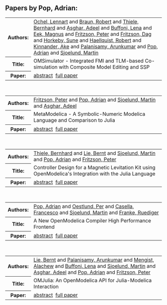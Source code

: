 <h2>Papers by Pop, Adrian:</h2>
<!-- Begin papers -->
<table>
<tr><th>Authors:</th><td>
<a href="../authors/author_179.html">Ochel, Lennart</a> and 
<a href="../authors/author_028.html">Braun, Robert</a> and 
<a href="../authors/author_237.html">Thiele, Bernhard</a> and 
<a href="../authors/author_008.html">Asghar, Adeel</a> and 
<a href="../authors/author_034.html">Buffoni, Lena</a> and 
<a href="../authors/author_054.html">Eek, Magnus</a> and 
<a href="../authors/author_069.html">Fritzson, Peter</a> and 
<a href="../authors/author_068.html">Fritzson, Dag</a> and 
<a href="../authors/author_105.html">Horkeby, Sune</a> and 
<a href="../authors/author_088.html">Haellquist, Robert</a> and 
<a href="../authors/author_126.html">Kinnander, Ake</a> and 
<a href="../authors/author_185.html">Palanisamy, Arunkumar</a> and 
<a href="../authors/author_191.html">Pop, Adrian</a> and 
<a href="../authors/author_226.html">Sjoelund, Martin</a>
</td></tr>
<tr><th>Title:  </th><td>OMSimulator - Integrated FMI and TLM-based Co-simulation with Composite Model Editing and SSP</td></tr>
<tr><th>Paper:  </th><td><a href="../abstracts/Modelica2019abstract1C1.pdf">abstract</a>&nbsp;&nbsp;<a href="../papers/Modelica2019paper1C1.pdf">full paper</a></td></tr>
</table>
<br>
<table>
<tr><th>Authors:</th><td>
<a href="../authors/author_069.html">Fritzson, Peter</a> and 
<a href="../authors/author_191.html">Pop, Adrian</a> and 
<a href="../authors/author_226.html">Sjoelund, Martin</a> and 
<a href="../authors/author_008.html">Asghar, Adeel</a>
</td></tr>
<tr><th>Title:  </th><td>MetaModelica - A Symbolic-Numeric Modelica Language and Comparison to Julia</td></tr>
<tr><th>Paper:  </th><td><a href="../abstracts/Modelica2019abstract3B2.pdf">abstract</a>&nbsp;&nbsp;<a href="../papers/Modelica2019paper3B2.pdf">full paper</a></td></tr>
</table>
<br>
<table>
<tr><th>Authors:</th><td>
<a href="../authors/author_237.html">Thiele, Bernhard</a> and 
<a href="../authors/author_151.html">Lie, Bernt</a> and 
<a href="../authors/author_226.html">Sjoelund, Martin</a> and 
<a href="../authors/author_191.html">Pop, Adrian</a> and 
<a href="../authors/author_069.html">Fritzson, Peter</a>
</td></tr>
<tr><th>Title:  </th><td>Controller Design for a Magnetic Levitation Kit using OpenModelica's Integration with the Julia Language</td></tr>
<tr><th>Paper:  </th><td><a href="../abstracts/Modelica2019abstract3B3.pdf">abstract</a>&nbsp;&nbsp;<a href="../papers/Modelica2019paper3B3.pdf">full paper</a></td></tr>
</table>
<br>
<table>
<tr><th>Authors:</th><td>
<a href="../authors/author_191.html">Pop, Adrian</a> and 
<a href="../authors/author_181.html">Oestlund, Per</a> and 
<a href="../authors/author_038.html">Casella, Francesco</a> and 
<a href="../authors/author_226.html">Sjoelund, Martin</a> and 
<a href="../authors/author_066.html">Franke, Ruediger</a>
</td></tr>
<tr><th>Title:  </th><td>A New OpenModelica Compiler High Performance Frontend</td></tr>
<tr><th>Paper:  </th><td><a href="../abstracts/Modelica2019abstract6C1.pdf">abstract</a>&nbsp;&nbsp;<a href="../papers/Modelica2019paper6C1.pdf">full paper</a></td></tr>
</table>
<br>
<table>
<tr><th>Authors:</th><td>
<a href="../authors/author_151.html">Lie, Bernt</a> and 
<a href="../authors/author_185.html">Palanisamy, Arunkumar</a> and 
<a href="../authors/author_162.html">Mengist, Alachew</a> and 
<a href="../authors/author_034.html">Buffoni, Lena</a> and 
<a href="../authors/author_226.html">Sjoelund, Martin</a> and 
<a href="../authors/author_008.html">Asghar, Adeel</a> and 
<a href="../authors/author_191.html">Pop, Adrian</a> and 
<a href="../authors/author_069.html">Fritzson, Peter</a>
</td></tr>
<tr><th>Title:  </th><td>OMJulia: An OpenModelica API for Julia-Modelica Interaction</td></tr>
<tr><th>Paper:  </th><td><a href="../abstracts/Modelica2019abstract6C2.pdf">abstract</a>&nbsp;&nbsp;<a href="../papers/Modelica2019paper6C2.pdf">full paper</a></td></tr>
</table>
<br>
<!-- End papers -->
